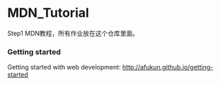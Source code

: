 # MDN_Tutorial
Step1 MDN教程，所有作业放在这个仓库里面。

### Getting started
Getting started with web development:
http://afukun.github.io/getting-started


